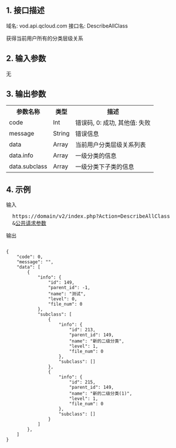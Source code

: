 ## 1. 接口描述
 
域名: vod.api.qcloud.com
接口名: DescribeAllClass

获得当前用户所有的分类层级关系

 

## 2. 输入参数
 

无

 

## 3. 输出参数
 

<table class="t"><tbody><tr>
<th><b>参数名称</b></th>
<th><b>类型</b></th>
<th><b>描述</b></th>
<tr>
<td> code <td> Int <td> 错误码, 0: 成功, 其他值: 失败
<tr>
<td> message <td> String <td> 错误信息
<tr>
<td> data 	<td> Array <td> 当前用户分类层级关系列表
<tr>
<td> data.info <td> Array <td> 一级分类的信息  
<tr>
<td> data.subclass <td> Array <td> 一级分类下子类的信息
</tbody></table>

 

## 4. 示例
 
输入
<pre>
  https://domain/v2/index.php?Action=DescribeAllClass
  &<a href="https://www.qcloud.com/doc/api/229/6976">公共请求参数</a>
</pre>

输出
```

{
    "code": 0,
    "message": "",
    "data": [
        {
            "info": {
                "id": 149,
                "parent_id": -1,
                "name": "测试",
                "level": 0,
                "file_num": 0
            },
            "subclass": [
                {
                    "info": {
                        "id": 213,
                        "parent_id": 149,
                        "name": "新的二级分类",
                        "level": 1,
                        "file_num": 0
                    },
                    "subclass": []
                },
                {
                    "info": {
                        "id": 215,
                        "parent_id": 149,
                        "name": "新的二级分类(1)",
                        "level": 1,
                        "file_num": 0
                    },
                    "subclass": []
                }
            ]
        },
    ]
}

```

